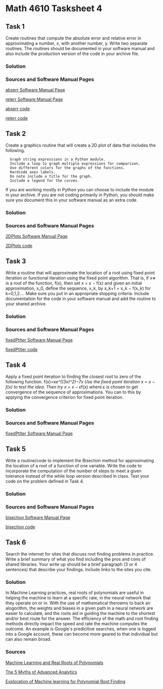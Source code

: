 # Math 4610 Tasksheet 4

## Task 1
Create routines that compute the absolute error and relative error in approximating a number, x, with another number, y. 
Write two separate routines. The routines should be documented in your software manual and also include the production version of the code in your archive file.

### Solution

### Sources and Software Manual Pages
[abserr Software Manual Page]()

[relerr Software Manual Page]()

[abserr code]()

[relerr code]()

## Task 2
Create a graphics routine that will create a 2D plot of data that includes the following.

      Graph string expressions in a Python module.
      Include a loop to graph multiple expressions for comparison.
      Use different colors for the graphs of the functions.
      Hardcode axes labels.
      Do note include a title for the graph.
      Include a legend for the curves.
      
If you are working mostly in Python you can choose to include the module in your archive. If you are not coding primarily in Python, you should make sure you document this in your software manual as an extra code.

### Solution

### Sources and Software Manual Pages
[2DPlots Software Manual Page]()

[2DPlots code]()

## Task 3
Write a routine that will approximate the location of a root using fixed point iteration or functional iteration using the fixed point algorithm. That is, if x∗ is a root of the function, 
      f(x), then set x = x − f(x)
      and given an initial approximation, 
      x_0, define the sequence, x_k, by 
      x_k+1 = x_k − f(x_k) for k=0,1,2…. 
Make sure you put in an appropriate stopping criteria. Include documentation for the code in your software manual and add the routine to your shared archive.

### Solution

### Sources and Software Manual Pages
[fixedPtIter Software Manual Page]()

[fixedPtIter code]()

## Task 4
Apply a fixed point iteration to finding the closest root to zero of the following function.
      f(x)=x*e^((3x)^2)−7x
      Use the fixed point iteration
      x = x − f(x)
      to test the idea. Then try
      x = x − ϵ*f(x)
      where 
      ϵ is chosen to get convergence of the sequence of approximations. You can to this by applying the convergence criterion for fixed point iteration.

### Solution

### Sources and Software Manual Pages
[fixedPtIter Software Manual Page]()

## Task 5
Write a routine/code to implement the Bisection method for approximating the location of a root of a function of one variable. Write the code to incorporate 
the computation of the number of steps to meet a given tolerance instead of the while loop version described in class. Test your code on the problem defined in Task 4.

### Solution

### Sources and Software Manual Pages
[bisection Software Manual Page]()

[bisection code]()

## Task 6
Search the internet for sites that discuss root finding problems in practice. Write a brief summary of what you find including the pros and cons of shared libraries. 
Your write up should be a brief paragraph (3 or 4 sentences) that describe your findings. Include links to the sites you cite.

### Solution
In Machine Learning practices, real roots of polynomials are useful in helping the machine to learn at a specific rate, in the neural network that they operate on or in. 
With the use of mathematical theroems to back an alogorithm, the weights and biases in a given path in a neural network are easier to calculate, and the roots aid in guiding the machine to the shortest and/or best route for the answer. The efficiency of the math and root finding methods directly impact the speed and rate the machine computes the outcome. An example is Google's predicitive searches, when one is logged into a Google account, these can become more geared to that individual but can also remain broad. 


### Sources
[Machine Learning and Real Roots of Polynomials](https://www.math.ucdavis.edu/files/1415/5249/2664/thesis-ZekaiZhao-Final.pdf)

[The 5 Myths of Advanced Analytics](https://www.tibco.com/resources/whitepaper/5-myths-advanced-analytics?lp=y&utm_medium=cpc&utm_source=google&utm_content=s&utm_campaign=ggl_s_nam_en_DS_nonbrand_beta&utm_term=%2Bmachine%20%2Blearning&_bt=391695114200&_bm=b&_bn=g&gclid=CjwKCAjwrKr8BRB_EiwA7eFapmAATYf1YFEc6_P4HWWWNnCBdRU2YYgJcLmYA2qFSh0cA5rjkZW1ohoCtEsQAvD_BwE)

[Exploration of Machine learning for Polynomial Root Finding](https://www.researchgate.net/publication/331101795_Exploration_of_Machine_learning_for_Polynomial_Root_Finding_Motivation)

